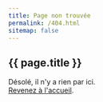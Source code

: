 ```yaml
---
title: Page non trouvée
permalink: /404.html
sitemap: false
---
```


<section class="section">
<div class="wrapper" markdown="1">

# {{ page.title }}

Désolé, il n'y a rien par ici.  
<a href="{{ site.baseurl }}/">Revenez à l'accueil</a>.

</div>
</section>
